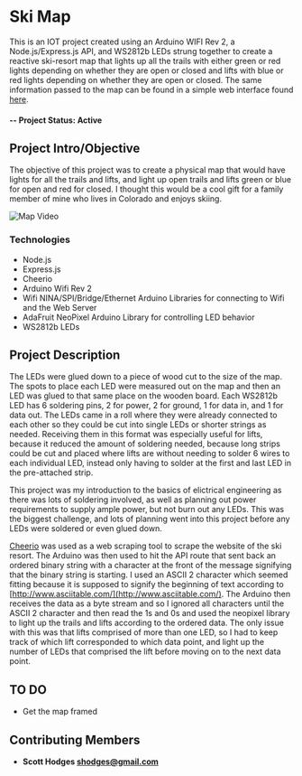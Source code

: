 # Ski Map

This is an IOT project created using an Arduino WIFI Rev 2, a Node.js/Express.js API, and WS2812b LEDs strung together to create a reactive ski-resort map that lights up all the trails with either green or red lights depending on whether they are open or closed and lifts with blue or red lights depending on whether they are open or closed. The same information passed to the map can be found in a simple web interface found [here](https://ski-map.herokuapp.com/).

#### -- Project Status: Active

## Project Intro/Objective
The objective of this project was to create a physical map that would have lights for all the trails and lifts, and light up open trails and lifts green or blue for open and red for closed. I thought this would be a cool gift for a family member of mine who lives in Colorado and enjoys skiing.  

![Map Video](https://github.com/shodges201/SkiMap/blob/master/Images/ezgif.com-video-to-gif.gif)

### Technologies
* Node.js
* Express.js
* Cheerio
* Arduino Wifi Rev 2
* Wifi NINA/SPI/Bridge/Ethernet Arduino Libraries for connecting to Wifi and the Web Server
* AdaFruit NeoPixel Arduino Library for controlling LED behavior
* WS2812b LEDs

## Project Description

The LEDs were glued down to a piece of wood cut to the size of the map. The spots to place each LED were measured out on the map and then an LED was glued to that same place on the wooden board. Each WS2812b LED has 6 soldering pins, 2 for power, 2 for ground, 1 for data in, and 1 for data out. The LEDs came in a roll where they were already connected to each other so they could be cut into single LEDs or shorter strings as needed. Receiving them in this format was especially useful for lifts, because it reduced the amount of soldering needed, because long strips could be cut and placed where lifts are without needing to solder 6 wires to each individual LED, instead only having to solder at the first and last LED in the pre-attached strip.

This project was my introduction to the basics of elictrical engineering as there was lots of soldering involved, as well as planning out power requirements to supply ample power, but not burn out any LEDs. This was the biggest challenge, and lots of planning went into this project before any LEDs were soldered or even glued down. 

[Cheerio](https://cheerio.js.org/) was used as a web scraping tool to scrape the website of the ski resort. The Arduino was then used to hit the API route that sent back an ordered binary string with a character at the front of the message signifying that the binary string is starting. I used an ASCII 2 character which seemed fitting because it is supposed to signify the beginning of text according to [http://www.asciitable.com/](http://www.asciitable.com/). The Arduino then receives the data as a byte stream and so I ignored all characters until the ASCII 2 character and then read the 1s and 0s and used the neopixel library to light up the trails and lifts according to the ordered data. The only issue with this was that lifts comprised of more than one LED, so I had to keep track of which lift corresponded to which data point, and light up the number of LEDs that comprised the lift before moving on to the next data point.

## TO DO
* Get the map framed


## Contributing Members
* **Scott Hodges shodges@gmail.com**

